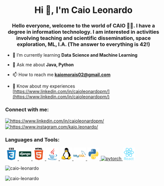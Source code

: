<h1 align="center">Hi 👋, I'm Caio Leonardo</h1>
<h3 align="center">Hello everyone, welcome to the world of CAIO 👨‍💻. I have a degree in information technology. I am interested in activities involving teaching and scientific dissemination, space exploration, ML, I.A. (The answer to everything is 42!)</h3>

- 🌱 I’m currently learning **Data Science and Machine Learning**

- 💬 Ask me about **Java, Python**

- 📫 How to reach me **kaiomorais02@gmail.com**

- 📄 Know about my experiences [https://www.linkedin.com/in/caioleonardopm/](https://www.linkedin.com/in/caioleonardopm/)

<h3 align="left">Connect with me:</h3>
<p align="left">
<a href="https://linkedin.com/in/https://www.linkedin.com/in/caioleonardopm/" target="blank"><img align="center" src="https://cdn.jsdelivr.net/npm/simple-icons@3.0.1/icons/linkedin.svg" alt="https://www.linkedin.com/in/caioleonardopm/" height="30" width="40" /></a>
<a href="https://instagram.com/https://www.instagram.com/kaio.leonardo/" target="blank"><img align="center" src="https://cdn.jsdelivr.net/npm/simple-icons@3.0.1/icons/instagram.svg" alt="https://www.instagram.com/kaio.leonardo/" height="30" width="40" /></a>
</p>

<h3 align="left">Languages and Tools:</h3>
<p align="left"> <a href="https://www.w3schools.com/css/" target="_blank"> <img src="https://raw.githubusercontent.com/devicons/devicon/master/icons/css3/css3-original-wordmark.svg" alt="css3" width="40" height="40"/> </a> <a href="https://www.djangoproject.com/" target="_blank"> <img src="https://raw.githubusercontent.com/devicons/devicon/master/icons/django/django-original.svg" alt="django" width="40" height="40"/> </a> <a href="https://www.w3.org/html/" target="_blank"> <img src="https://raw.githubusercontent.com/devicons/devicon/master/icons/html5/html5-original-wordmark.svg" alt="html5" width="40" height="40"/> </a> <a href="https://www.java.com" target="_blank"> <img src="https://raw.githubusercontent.com/devicons/devicon/master/icons/java/java-original.svg" alt="java" width="40" height="40"/> </a> <a href="https://www.linux.org/" target="_blank"> <img src="https://raw.githubusercontent.com/devicons/devicon/master/icons/linux/linux-original.svg" alt="linux" width="40" height="40"/> </a> <a href="https://www.mysql.com/" target="_blank"> <img src="https://raw.githubusercontent.com/devicons/devicon/master/icons/mysql/mysql-original-wordmark.svg" alt="mysql" width="40" height="40"/> </a> <a href="https://www.python.org" target="_blank"> <img src="https://raw.githubusercontent.com/devicons/devicon/master/icons/python/python-original.svg" alt="python" width="40" height="40"/> </a> <a href="https://pytorch.org/" target="_blank"> <img src="https://www.vectorlogo.zone/logos/pytorch/pytorch-icon.svg" alt="pytorch" width="40" height="40"/> </a> <a href="https://reactjs.org/" target="_blank"> <img src="https://raw.githubusercontent.com/devicons/devicon/master/icons/react/react-original-wordmark.svg" alt="react" width="40" height="40"/> </a> </p>

<p>&nbsp;<img align="left" src="https://github-readme-stats.vercel.app/api?username=caio-leonardo&show_icons=true&locale=en" alt="caio-leonardo" /></p>

<p><img align="center" src="https://github-readme-streak-stats.herokuapp.com/?user=caio-leonardo&" alt="caio-leonardo" /></p>
